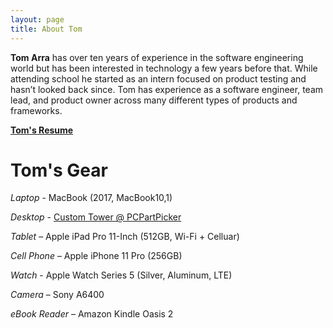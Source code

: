 ```yaml
---
layout: page
title: About Tom
---
```


**Tom Arra** has over ten years of experience in the software engineering world but has been interested in technology a few years before that. While attending school he started as an intern focused on product testing and hasn’t looked back since. Tom has experience as a software engineer, team lead, and product owner across many different types of products and frameworks.

[**Tom's Resume**](/assets/Tom_Arra_Resume.pdf)

# Tom's Gear

*Laptop* - MacBook (2017, MacBook10,1)

*Desktop* - [Custom Tower @ PCPartPicker](https://pcpartpicker.com/b/WWcqqs)

*Tablet* – Apple iPad Pro 11-Inch (512GB, Wi-Fi + Celluar)

*Cell Phone* – Apple iPhone 11 Pro (256GB)

*Watch* - Apple Watch Series 5 (Silver, Aluminum, LTE)

*Camera* – Sony A6400

*eBook Reader* – Amazon Kindle Oasis 2
